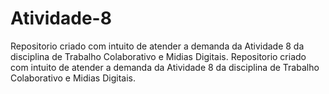 # Atividade-8
Repositorio criado com intuito de atender a demanda da Atividade 8 da disciplina de Trabalho Colaborativo e Midias Digitais.
Repositorio criado com intuito de atender a demanda da Atividade 8 da disciplina de Trabalho Colaborativo e Midias Digitais.
